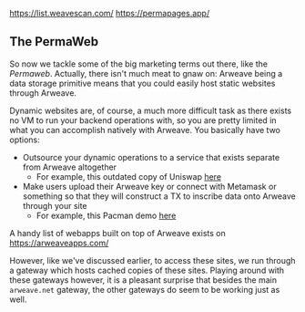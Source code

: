 https://list.weavescan.com/
https://permapages.app/
## The PermaWeb

So now we tackle some of the big marketing terms out there, like the _Permaweb_. Actually, there isn't much meat to gnaw on: Arweave being a data storage primitive means that you could easily host static websites through Arweave. 

Dynamic websites are, of course, a much more difficult task as there exists no VM to run your backend operations with, so you are pretty limited in what you can accomplish natively with Arweave. You basically have two options:
- Outsource your dynamic operations to a service that exists separate from Arweave altogether
	- For example, this outdated copy of Uniswap [here](https://f7rxm5onif3llazofdk2u3ywru3vplz7l32455thxzk5ldemaelq.arweave.net/L-N2dc1BdrWDLijVqm8WjTdXrz9e9c72Z75V1YyMARc/#/swap)
- Make users upload their Arweave key or connect with Metamask or something so that they will construct a TX to inscribe data onto Arweave through your site 
	- For example, this Pacman demo [here](https://terdkjphf23aagb6wvi5qwwfdcrccivqfbvkx6d5k4dpdg6eyjbq.arweave.net/mSI1JecutgAYPrVR2FrFGKIhIrAoaqv4fVcG8ZvEwkM)

A handy list of webapps built on top of Arweave exists on https://arweaveapps.com/

However, like we've discussed earlier, to access these sites, we run through a gateway which hosts cached copies of these sites. Playing around with these gateways however, it is a pleasant surprise that besides the main `arweave.net` gateway, the other gateways do seem to be working just as well. 
